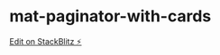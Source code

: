 # mat-paginator-with-cards

[Edit on StackBlitz ⚡️](https://stackblitz.com/edit/mat-paginator-with-cards-7bzath)